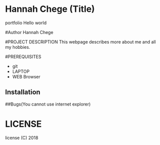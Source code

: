 # Hannah Chege (Title)
portfolio
Hello world


#Author
Hannah Chege

#PROJECT DESCRIPTION
This webpage describes more about me and all my hobbies.

#PREREQUISITES
* git
* LAPTOP
* WEB Browser

## Installation
##Bugs(You cannot use internet explorer)
# LICENSE
license (C) 2018
